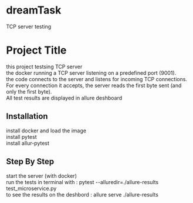 # dreamTask
TCP server testing

# Project Title

this project testsing TCP server <br>
the docker running a TCP server listening on a predefined port (9001). <br>
the code connects to the server and listens for incoming TCP connections. <br>
For every connection it accepts, the server reads the first byte sent (and only the first byte). <br>
All test results are displayed in allure deshboard  <br>

## Installation

install docker and load the image <br>
install pytest <br>
install allur-pytest <br>

## Step By Step

start the server (with docker) <br>
run the tests in terminal with : pytest --alluredir=./allure-results test_microservice.py<br>
to see the results on the deshbord : allure serve ./allure-results  <br>
